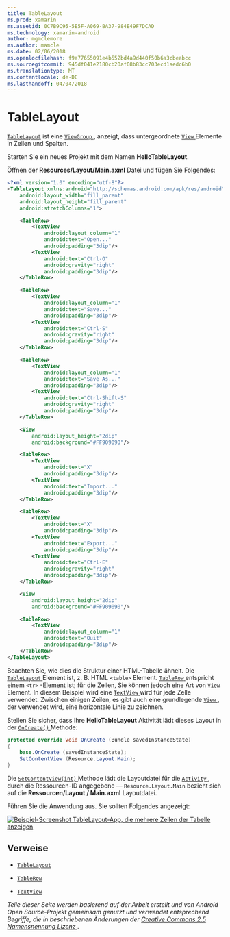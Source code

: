```yaml
---
title: TableLayout
ms.prod: xamarin
ms.assetid: 0C7B9C95-5E5F-A069-BA37-984E49F7DCAD
ms.technology: xamarin-android
author: mgmclemore
ms.author: mamcle
ms.date: 02/06/2018
ms.openlocfilehash: f9a77655091e4b552bd4a9d440f50b6a3cbeabcc
ms.sourcegitcommit: 945df041e2180cb20af08b83cc703ecd1aedc6b0
ms.translationtype: MT
ms.contentlocale: de-DE
ms.lasthandoff: 04/04/2018
---
```

# <a name="tablelayout"></a>TableLayout

[`TableLayout`](https://developer.xamarin.com/api/type/Android.Widget.TableLayout/) ist eine [ `ViewGroup` ](https://developer.xamarin.com/api/type/Android.Views.ViewGroup/) , anzeigt, dass untergeordnete [ `View` ](https://developer.xamarin.com/api/type/Android.Views.View/) Elemente in Zeilen und Spalten.

Starten Sie ein neues Projekt mit dem Namen **HelloTableLayout**.

Öffnen der **Resources/Layout/Main.axml** Datei und fügen Sie Folgendes:

```xml
<?xml version="1.0" encoding="utf-8"?>
<TableLayout xmlns:android="http://schemas.android.com/apk/res/android"
    android:layout_width="fill_parent"
    android:layout_height="fill_parent"
    android:stretchColumns="1">

    <TableRow>
        <TextView
            android:layout_column="1"
            android:text="Open..."
            android:padding="3dip"/>
        <TextView
            android:text="Ctrl-O"
            android:gravity="right"
            android:padding="3dip"/>
    </TableRow>

    <TableRow>
        <TextView
            android:layout_column="1"
            android:text="Save..."
            android:padding="3dip"/>
        <TextView
            android:text="Ctrl-S"
            android:gravity="right"
            android:padding="3dip"/>
    </TableRow>

    <TableRow>
        <TextView
            android:layout_column="1"
            android:text="Save As..."
            android:padding="3dip"/>
        <TextView
            android:text="Ctrl-Shift-S"
            android:gravity="right"
            android:padding="3dip"/>
    </TableRow>

    <View
        android:layout_height="2dip"
        android:background="#FF909090"/>

    <TableRow>
        <TextView
            android:text="X"
            android:padding="3dip"/>
        <TextView
            android:text="Import..."
            android:padding="3dip"/>
    </TableRow>

    <TableRow>
        <TextView
            android:text="X"
            android:padding="3dip"/>
        <TextView
            android:text="Export..."
            android:padding="3dip"/>
        <TextView
            android:text="Ctrl-E"
            android:gravity="right"
            android:padding="3dip"/>
    </TableRow>

    <View
        android:layout_height="2dip"
        android:background="#FF909090"/>

    <TableRow>
        <TextView
            android:layout_column="1"
            android:text="Quit"
            android:padding="3dip"/>
    </TableRow>
</TableLayout>
```

Beachten Sie, wie dies die Struktur einer HTML-Tabelle ähnelt. Die [ `TableLayout` ](https://developer.xamarin.com/api/type/Android.Widget.TableLayout/) Element ist, z. B. HTML `<table>` Element. [ `TableRow` ](https://developer.xamarin.com/api/type/Android.Widget.TableRow/) entspricht einem `<tr>` -Element ist; für die Zellen, Sie können jedoch eine Art von [ `View` ](https://developer.xamarin.com/api/type/Android.Views.View/) Element. In diesem Beispiel wird eine [ `TextView` ](https://developer.xamarin.com/api/type/Android.Widget.TextView/) wird für jede Zelle verwendet. Zwischen einigen Zeilen, es gibt auch eine grundlegende [ `View` ](https://developer.xamarin.com/api/type/Android.Views.View/), der verwendet wird, eine horizontale Linie zu zeichnen.

Stellen Sie sicher, dass Ihre **HelloTableLayout** Aktivität lädt dieses Layout in der [ `OnCreate()` ](https://developer.xamarin.com/api/member/Android.App.Activity.OnCreate/p/Android.OS.Bundle/) Methode:

```csharp
protected override void OnCreate (Bundle savedInstanceState)
{
    base.OnCreate (savedInstanceState);
    SetContentView (Resource.Layout.Main);
}
```

Die [ `SetContentView(int)` ](https://developer.xamarin.com/api/member/Android.App.Activity.SetContentView/(System.Int32)) Methode lädt die Layoutdatei für die [ `Activity` ](https://developer.xamarin.com/api/type/Android.App.Activity/), durch die Ressourcen-ID angegebene &mdash; `Resource.Layout.Main` bezieht sich auf die **Ressourcen/Layout / Main.axml** Layoutdatei.

Führen Sie die Anwendung aus. Sie sollten Folgendes angezeigt:

[![Beispiel-Screenshot TableLayout-App, die mehrere Zeilen der Tabelle anzeigen](table-layout-images/helloviews3.png)](table-layout-images/helloviews3.png#lightbox)



## <a name="references"></a>Verweise

-   [`TableLayout`](https://developer.xamarin.com/api/type/Android.Widget.TableLayout/) 

-   [`TableRow`](https://developer.xamarin.com/api/type/Android.Widget.TableRow/) 

-   [`TextView`](https://developer.xamarin.com/api/type/Android.Widget.TextView/) 

*Teile dieser Seite werden basierend auf der Arbeit erstellt und von Android Open Source-Projekt gemeinsam genutzt und verwendet entsprechend Begriffe, die in beschriebenen Änderungen der*
[*Creative Commons 2.5 Namensnennung Lizenz* ](http://creativecommons.org/licenses/by/2.5/).
